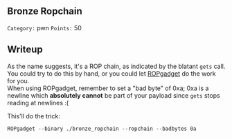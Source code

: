 ## Bronze Ropchain
```Category:``` pwn
```Points:``` 50

## Writeup
As the name suggests, it's a ROP chain, as indicated by the blatant ```gets``` call.  
You could try to do this by hand, or you could let [ROPgadget](https://github.com/JonathanSalwan/ROPgadget) do the work for you.  
When using ROPgadget, remember to set a "bad byte" of 0xa; 0xa is a newline which **absolutely cannot** be part of your payload since ```gets``` stops reading at newlines :(


This'll do the trick:
```
ROPgadget --binary ./bronze_ropchain --ropchain --badbytes 0a
```
